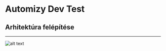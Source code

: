 # Automizy Dev Test
## Arhitektúra felépítése
---
![alt text](https://bitbucket.org/automizy-public/dev-test/raw/7b1eee7c38731d438707982520c2be87bd0534d3/doc/image/arhitecture.png "Arhitect")
